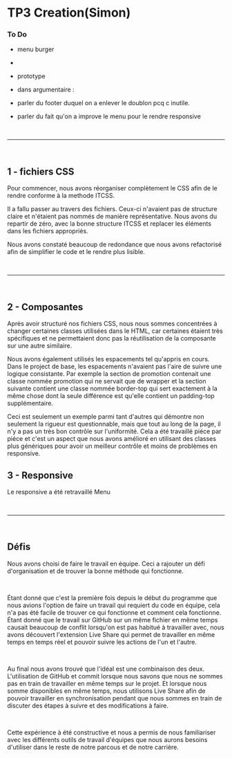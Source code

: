 # TP3 Creation(Simon)

### To Do
- menu burger
- 
- prototype

- dans argumentaire :
- parler du footer duquel on a enlever le doublon pcq c inutile.
- parler du fait qu'on a improve le menu pour le rendre responsive

<br>

___

<br>

## 1 - fichiers CSS
Pour commencer, nous avons réorganiser complètement le CSS afin de le rendre conforme à la methode ITCSS.
</br>

Il a fallu passer au travers des fichiers. Ceux-ci n'avaient pas de structure claire et n'étaient pas nommés de manière représentative. Nous avons du repartir de zéro, avec la bonne structure ITCSS et replacer les éléments dans les fichiers appropriés.
</br>

Nous avons constaté beaucoup de redondance que nous avons refactorisé afin de simplifier le code et le rendre plus lisible.

<br>

___

<br>

## 2 - Composantes 
Après avoir structuré nos fichiers CSS, nous nous sommes concentrées à changer certaines classes utilisées dans le HTML, car certaines étaient très spécifiques et ne permettaient donc pas la réutilisation de la composante sur une autre similaire.
</br>

Nous avons également utilisés les espacements tel qu'appris en cours. Dans le project de base, les espacements n'avaient pas l'aire de suivre une logique consistante. Par exemple la section de promotion contenait une classe nommée promotion qui ne servait que de wrapper et la section suivante contient une classe nommée border-top qui sert exactement à la même chose dont la seule différence est qu'elle contient un padding-top supplémentaire. 
</br>

Ceci est seulement un exemple parmi tant d'autres qui démontre non seulement la rigueur est questionnable, mais que tout au long de la page, il n'y a pas un très bon contrôle sur l'uniformité. Cela a été travaillé piéce par piéce et c'est un aspect que nous avons amélioré en utilisant des classes plus génériques pour avoir un meilleur contrôle et moins de problèmes en responsive.


## 3 - Responsive
Le responsive a été retravaillé
Menu

<br>

___

<br>

## Défis

Nous avons choisi de faire le travail en équipe. Ceci a rajouter un défi d'organisation et de trouver la bonne méthode qui fonctionne. 

<br>

Étant donné que c'est la première fois depuis le début du programme que nous avions l'option de faire un travail qui requiert du code en équipe, cela n'a pas été facile de trouver ce qui fonctionne et comment cela fonctionne. Étant donné que le travail sur GitHub sur un même fichier en même temps causait beaucoup de conflit lorsqu'on est pas habitué à travailler avec, nous avons découvert l'extension Live Share qui permet de travailler en même temps en temps réel et pouvoir suivre les actions de l'un et l'autre. 

<br>

Au final nous avons trouvé que l'idéal est une combinaison des deux. L'utilisation de GitHub et commit lorsque nous savons que nous ne sommes pas en train de travailler en même temps sur le projet. Et lorsque nous somme disponibles en même temps, nous utilisons Live Share afin de pouvoir travailler en synchronisation pendant que nous sommes en train de discuter des étapes à suivre et des modifications à faire.

<br>

Cette expérience à été constructive et nous a permis de nous familiariser avec les différents outils de travail d'équipes que nous aurons besoins d'utiliser dans le reste de notre parcous et de notre carrière.
